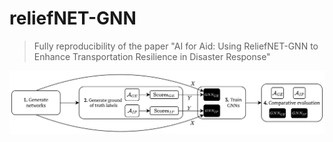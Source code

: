 # reliefNET-GNN
> Fully reproducibility of the paper "AI for Aid: Using ReliefNET-GNN to Enhance Transportation Resilience in Disaster Response"

<p align="center">
  <img src="assets/pipeline.svg" alt="System Architecture" width="1000">
</p>
